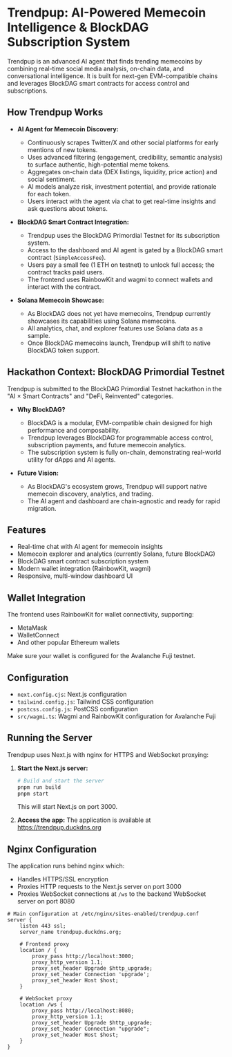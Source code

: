 
# Trendpup: AI-Powered Memecoin Intelligence & BlockDAG Subscription System

Trendpup is an advanced AI agent that finds trending memecoins by combining real-time social media analysis, on-chain data, and conversational intelligence. It is built for next-gen EVM-compatible chains and leverages BlockDAG smart contracts for access control and subscriptions.

## How Trendpup Works

- **AI Agent for Memecoin Discovery:**
  - Continuously scrapes Twitter/X and other social platforms for early mentions of new tokens.
  - Uses advanced filtering (engagement, credibility, semantic analysis) to surface authentic, high-potential meme tokens.
  - Aggregates on-chain data (DEX listings, liquidity, price action) and social sentiment.
  - AI models analyze risk, investment potential, and provide rationale for each token.
  - Users interact with the agent via chat to get real-time insights and ask questions about tokens.

- **BlockDAG Smart Contract Integration:**
  - Trendpup uses the BlockDAG Primordial Testnet for its subscription system.
  - Access to the dashboard and AI agent is gated by a BlockDAG smart contract (`SimpleAccessFee`).
  - Users pay a small fee (1 ETH on testnet) to unlock full access; the contract tracks paid users.
  - The frontend uses RainbowKit and wagmi to connect wallets and interact with the contract.

- **Solana Memecoin Showcase:**
  - As BlockDAG does not yet have memecoins, Trendpup currently showcases its capabilities using Solana memecoins.
  - All analytics, chat, and explorer features use Solana data as a sample.
  - Once BlockDAG memecoins launch, Trendpup will shift to native BlockDAG token support.

## Hackathon Context: BlockDAG Primordial Testnet

Trendpup is submitted to the BlockDAG Primordial Testnet hackathon in the "AI × Smart Contracts" and "DeFi, Reinvented" categories.

- **Why BlockDAG?**
  - BlockDAG is a modular, EVM-compatible chain designed for high performance and composability.
  - Trendpup leverages BlockDAG for programmable access control, subscription payments, and future memecoin analytics.
  - The subscription system is fully on-chain, demonstrating real-world utility for dApps and AI agents.

- **Future Vision:**
  - As BlockDAG's ecosystem grows, Trendpup will support native memecoin discovery, analytics, and trading.
  - The AI agent and dashboard are chain-agnostic and ready for rapid migration.

## Features

- Real-time chat with AI agent for memecoin insights
- Memecoin explorer and analytics (currently Solana, future BlockDAG)
- BlockDAG smart contract subscription system
- Modern wallet integration (RainbowKit, wagmi)
- Responsive, multi-window dashboard UI



## Wallet Integration

The frontend uses RainbowKit for wallet connectivity, supporting:
- MetaMask
- WalletConnect
- And other popular Ethereum wallets

Make sure your wallet is configured for the Avalanche Fuji testnet.

## Configuration

- `next.config.cjs`: Next.js configuration
- `tailwind.config.js`: Tailwind CSS configuration
- `postcss.config.js`: PostCSS configuration
- `src/wagmi.ts`: Wagmi and RainbowKit configuration for Avalanche Fuji

## Running the Server

Trendpup uses Next.js with nginx for HTTPS and WebSocket proxying:

1. **Start the Next.js server:**
   ```bash
   # Build and start the server
   pnpm run build
   pnpm start
   ```
   This will start Next.js on port 3000.

2. **Access the app:**
   The application is available at https://trendpup.duckdns.org

## Nginx Configuration

The application runs behind nginx which:
- Handles HTTPS/SSL encryption
- Proxies HTTP requests to the Next.js server on port 3000
- Proxies WebSocket connections at `/ws` to the backend WebSocket server on port 8080

```nginx
# Main configuration at /etc/nginx/sites-enabled/trendpup.conf
server {
    listen 443 ssl;
    server_name trendpup.duckdns.org;

    # Frontend proxy
    location / {
        proxy_pass http://localhost:3000;
        proxy_http_version 1.1;
        proxy_set_header Upgrade $http_upgrade;
        proxy_set_header Connection 'upgrade';
        proxy_set_header Host $host;
    }

    # WebSocket proxy
    location /ws {
        proxy_pass http://localhost:8080;
        proxy_http_version 1.1;
        proxy_set_header Upgrade $http_upgrade;
        proxy_set_header Connection "upgrade";
        proxy_set_header Host $host;
    }
}
```
